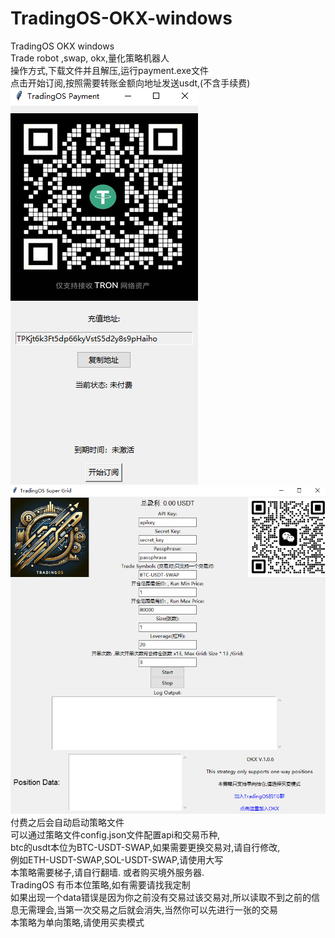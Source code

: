 # TradingOS-OKX-windows
TradingOS OKX windows <br>
Trade robot ,swap, okx,量化策略机器人<br>
操作方式,下载文件并且解压,运行payment.exe文件 <br>
点击开始订阅,按照需要转账金额向地址发送usdt,(不含手续费) <br>
![My Image](https://github.com/nursie999/TradingOS-OKX-windows/blob/main/1.png "payment.exe") <br>
![My Image](https://github.com/nursie999/TradingOS-OKX-windows/blob/main/3.png "trading_os.exe") <br>
付费之后会自动启动策略文件 <br>
可以通过策略文件config.json文件配置api和交易币种, <br>
btc的usdt本位为BTC-USDT-SWAP,如果需要更换交易对,请自行修改, <br>
例如ETH-USDT-SWAP,SOL-USDT-SWAP,请使用大写 <br>
本策略需要梯子,请自行翻墙. 或者购买境外服务器.<br>
TradingOS 有币本位策略,如有需要请找我定制 <br>
如果出现一个data错误是因为你之前没有交易过该交易对,所以读取不到之前的信息无需理会,当第一次交易之后就会消失,当然你可以先进行一张的交易 <br>
本策略为单向策略,请使用买卖模式 <br>
 
